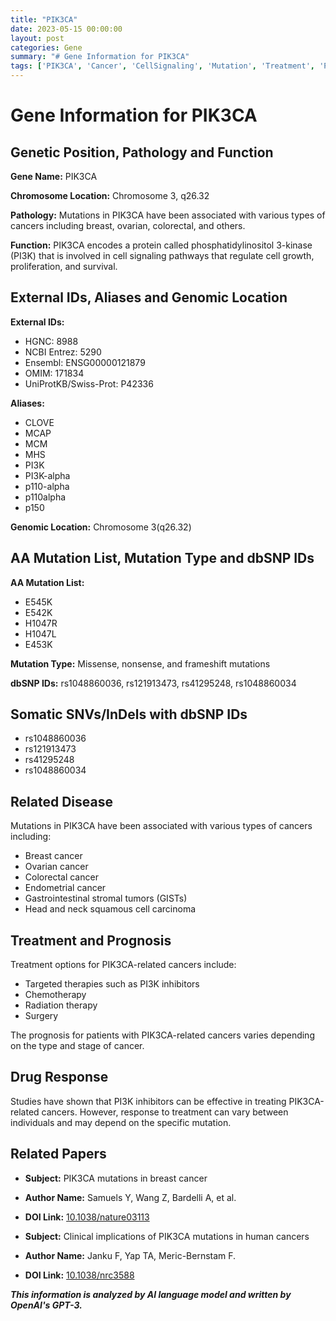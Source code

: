 ```yaml
---
title: "PIK3CA"
date: 2023-05-15 00:00:00
layout: post
categories: Gene
summary: "# Gene Information for PIK3CA"
tags: ['PIK3CA', 'Cancer', 'CellSignaling', 'Mutation', 'Treatment', 'Prognosis', 'DrugResponse', 'ClinicalImplications']
---
```


# Gene Information for PIK3CA

## Genetic Position, Pathology and Function

**Gene Name:** PIK3CA

**Chromosome Location:** Chromosome 3, q26.32

**Pathology:** Mutations in PIK3CA have been associated with various types of cancers including breast, ovarian, colorectal, and others.

**Function:** PIK3CA encodes a protein called phosphatidylinositol 3-kinase (PI3K) that is involved in cell signaling pathways that regulate cell growth, proliferation, and survival.

## External IDs, Aliases and Genomic Location

**External IDs:**

- HGNC: 8988 
- NCBI Entrez: 5290 
- Ensembl: ENSG00000121879 
- OMIM: 171834 
- UniProtKB/Swiss-Prot: P42336

**Aliases:** 

- CLOVE 
- MCAP 
- MCM 
- MHS 
- PI3K 
- PI3K-alpha 
- p110-alpha 
- p110alpha 
- p150

**Genomic Location:** Chromosome 3(q26.32)

## AA Mutation List, Mutation Type and dbSNP IDs

**AA Mutation List:**

- E545K
- E542K
- H1047R
- H1047L
- E453K

**Mutation Type:** Missense, nonsense, and frameshift mutations

**dbSNP IDs:** rs1048860036, rs121913473, rs41295248, rs1048860034

## Somatic SNVs/InDels with dbSNP IDs

- rs1048860036
- rs121913473
- rs41295248
- rs1048860034

## Related Disease

Mutations in PIK3CA have been associated with various types of cancers including:

- Breast cancer
- Ovarian cancer
- Colorectal cancer
- Endometrial cancer
- Gastrointestinal stromal tumors (GISTs)
- Head and neck squamous cell carcinoma

## Treatment and Prognosis

Treatment options for PIK3CA-related cancers include:

- Targeted therapies such as PI3K inhibitors
- Chemotherapy
- Radiation therapy
- Surgery

The prognosis for patients with PIK3CA-related cancers varies depending on the type and stage of cancer.

## Drug Response

Studies have shown that PI3K inhibitors can be effective in treating PIK3CA-related cancers. However, response to treatment can vary between individuals and may depend on the specific mutation.

## Related Papers

- **Subject:** PIK3CA mutations in breast cancer
- **Author Name:** Samuels Y, Wang Z, Bardelli A, et al.
- **DOI Link:** [10.1038/nature03113](https://doi.org/10.1038/nature03113)

- **Subject:** Clinical implications of PIK3CA mutations in human cancers
- **Author Name:** Janku F, Yap TA, Meric-Bernstam F.
- **DOI Link:** [10.1038/nrc3588](https://doi.org/10.1038/nrc3588)

**_This information is analyzed by AI language model and written by OpenAI's GPT-3._**